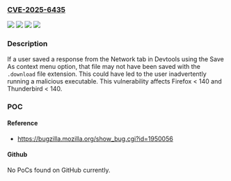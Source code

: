 ### [CVE-2025-6435](https://cve.mitre.org/cgi-bin/cvename.cgi?name=CVE-2025-6435)
![](https://img.shields.io/static/v1?label=Product&message=Firefox&color=blue)
![](https://img.shields.io/static/v1?label=Product&message=Thunderbird&color=blue)
![](https://img.shields.io/static/v1?label=Version&message=unspecified%20&color=brightgreen)
![](https://img.shields.io/static/v1?label=Vulnerability&message=n%2Fa&color=blue)

### Description

If a user saved a response from the Network tab in Devtools using the Save As context menu option, that file may not have been saved with the `.download` file extension. This could have led to the user inadvertently running a malicious executable. This vulnerability affects Firefox < 140 and Thunderbird < 140.

### POC

#### Reference
- https://bugzilla.mozilla.org/show_bug.cgi?id=1950056

#### Github
No PoCs found on GitHub currently.


